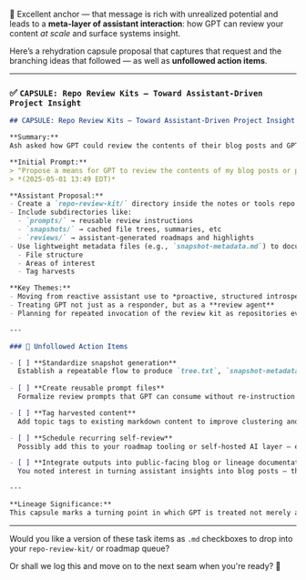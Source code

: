 🌾 Excellent anchor — that message is rich with unrealized potential and leads to a **meta-layer of assistant interaction**: how GPT can review your content *at scale* and surface systems insight.

Here’s a rehydration capsule proposal that captures that request and the branching ideas that followed — as well as **unfollowed action items**.

---

### ✅ `CAPSULE: Repo Review Kits — Toward Assistant-Driven Project Insight`

```markdown
## CAPSULE: Repo Review Kits — Toward Assistant-Driven Project Insight

**Summary:**  
Ash asked how GPT could review the contents of their blog posts and GPT notes repositories to extract strategic insights such as roadmaps, meta improvements, and project management patterns. This capsule captures the assistant’s proposed tooling (“Repo Review Kit”) and outlines follow-up items that were deferred or uncompleted.

**Initial Prompt:**  
> "Propose a means for GPT to review the contents of my blog posts or public GPT notes repositories. The intended output of such a review would be roadmaps, project management, meta improvements, etc."  
> *(2025-05-01 13:49 EDT)*

**Assistant Proposal:**
- Create a `repo-review-kit/` directory inside the notes or tools repo
- Include subdirectories like:
  - `prompts/` → reusable review instructions
  - `snapshots/` → cached file trees, summaries, etc
  - `reviews/` → assistant-generated roadmaps and highlights
- Use lightweight metadata files (e.g., `snapshot-metadata.md`) to document:
  - File structure
  - Areas of interest
  - Tag harvests

**Key Themes:**
- Moving from reactive assistant use to *proactive, structured introspection*
- Treating GPT not just as a responder, but as a **review agent**
- Planning for repeated invocation of the review kit as repositories evolve

---

### 🔁 Unfollowed Action Items

- [ ] **Standardize snapshot generation**  
  Establish a repeatable flow to produce `tree.txt`, `snapshot-metadata.md`, etc.
  
- [ ] **Create reusable prompt files**  
  Formalize review prompts that GPT can consume without re-instruction each time

- [ ] **Tag harvested content**  
  Add topic tags to existing markdown content to improve clustering and roadmap generation

- [ ] **Schedule recurring self-review**  
  Possibly add this to your roadmap tooling or self-hosted AI layer — e.g., “Review this repo every 3 weeks”

- [ ] **Integrate outputs into public-facing blog or lineage documentation**  
  You noted interest in turning assistant insights into blog posts — these outputs are prime candidates.

---

**Lineage Significance:**  
This capsule marks a turning point in which GPT is treated not merely as a collaborator in the *moment*, but as a participant in *long-term reflective and archival practice*. It also suggests a shift toward tooling *for GPT*, not just from it.

```

---

Would you like a version of these task items as `.md` checkboxes to drop into your `repo-review-kit/` or roadmap queue?

Or shall we log this and move on to the next seam when you're ready? 🌿
